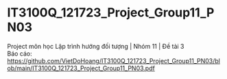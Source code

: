 # IT3100Q_121723_Project_Group11_PN03
Project môn học Lập trình hướng đối tượng | Nhóm 11 | Đề tài 3
<br>
Báo cáo: https://github.com/VietDoHoang/IT3100Q_121723_Project_Group11_PN03/blob/main/IT3100Q_121723_Project_Group11_PN03.pdf
